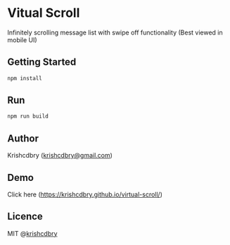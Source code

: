 # Vitual Scroll
Infinitely scrolling message list with swipe off functionality  (Best viewed in mobile UI)

Getting Started
-----

```javascript
npm install
```

Run
-----

```javascript
npm run build
```

## Author
Krishcdbry (krishcdbry@gmail.com)

## Demo
Click here (https://krishcdbry.github.io/virtual-scroll/)

## Licence
MIT @[krishcdbry](krishcdbry.com)
